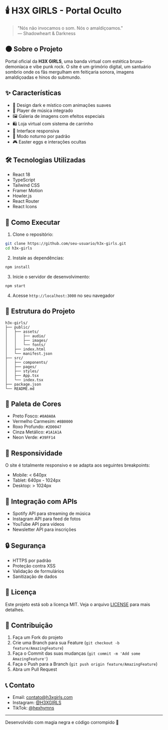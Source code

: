 # 🕯️ H3X GIRLS - Portal Oculto

> "Nós não invocamos o som. Nós o amaldiçoamos."  
> — Shadowheart & Darkness

## 🌑 Sobre o Projeto

Portal oficial da **H3X GIRLS**, uma banda virtual com estética bruxa-demoníaca e vibe punk rock. O site é um grimório digital, um santuário sombrio onde os fãs mergulham em feitiçaria sonora, imagens amaldiçoadas e hinos do submundo.

## ✨ Características

- 🎨 Design dark e místico com animações suaves
- 🎵 Player de música integrado
- 🖼️ Galeria de imagens com efeitos especiais
- 🛍️ Loja virtual com sistema de carrinho
- 📱 Interface responsiva
- 🌙 Modo noturno por padrão
- 🎮 Easter eggs e interações ocultas

## 🛠️ Tecnologias Utilizadas

- React 18
- TypeScript
- Tailwind CSS
- Framer Motion
- Howler.js
- React Router
- React Icons

## 🚀 Como Executar

1. Clone o repositório:
```bash
git clone https://github.com/seu-usuario/h3x-girls.git
cd h3x-girls
```

2. Instale as dependências:
```bash
npm install
```

3. Inicie o servidor de desenvolvimento:
```bash
npm start
```

4. Acesse `http://localhost:3000` no seu navegador

## 📁 Estrutura do Projeto

```
h3x-girls/
├── public/
│   ├── assets/
│   │   ├── audio/
│   │   ├── images/
│   │   └── fonts/
│   ├── index.html
│   └── manifest.json
├── src/
│   ├── components/
│   ├── pages/
│   ├── styles/
│   ├── App.tsx
│   └── index.tsx
├── package.json
└── README.md
```

## 🎨 Paleta de Cores

- Preto Fosco: `#0A0A0A`
- Vermelho Carmesim: `#8B0000`
- Roxo Profundo: `#2D0047`
- Cinza Metálico: `#1A1A1A`
- Neon Verde: `#39FF14`

## 📱 Responsividade

O site é totalmente responsivo e se adapta aos seguintes breakpoints:

- Mobile: < 640px
- Tablet: 640px - 1024px
- Desktop: > 1024px

## 🎵 Integração com APIs

- Spotify API para streaming de música
- Instagram API para feed de fotos
- YouTube API para vídeos
- Newsletter API para inscrições

## 🔒 Segurança

- HTTPS por padrão
- Proteção contra XSS
- Validação de formulários
- Sanitização de dados

## 📄 Licença

Este projeto está sob a licença MIT. Veja o arquivo [LICENSE](LICENSE) para mais detalhes.

## 👥 Contribuição

1. Faça um Fork do projeto
2. Crie uma Branch para sua Feature (`git checkout -b feature/AmazingFeature`)
3. Faça o Commit das suas mudanças (`git commit -m 'Add some AmazingFeature'`)
4. Faça o Push para a Branch (`git push origin feature/AmazingFeature`)
5. Abra um Pull Request

## 📞 Contato

- Email: contato@h3xgirls.com
- Instagram: [@H3XGIRLS](https://instagram.com/H3XGIRLS)
- TikTok: [@hexhymns](https://tiktok.com/@hexhymns)

---

Desenvolvido com magia negra e código corrompido 🖤 